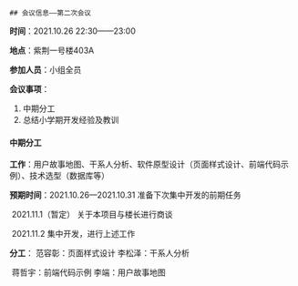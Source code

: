     ## 会议信息——第二次会议

**时间**：2021.10.26	22:30——23:00

**地点**：紫荆一号楼403A

**参加人员**：小组全员

**会议事项**：

1. 中期分工
2. 总结小学期开发经验及教训



#### 中期分工

**工作**：用户故事地图、干系人分析、软件原型设计（页面样式设计、前端代码示例）、技术选型（数据库等）

**预期时间**：2021.10.26—2021.10.31 准备下次集中开发的前期任务

​			  2021.11.1（暂定） 关于本项目与楼长进行商谈

​			  2021.11.2 	集中开发，进行上述工作

**分工**： 范容彰：页面样式设计			   李松泽：干系人分析

​			蒋哲宇：前端代码示例			李端：用户故事地图



